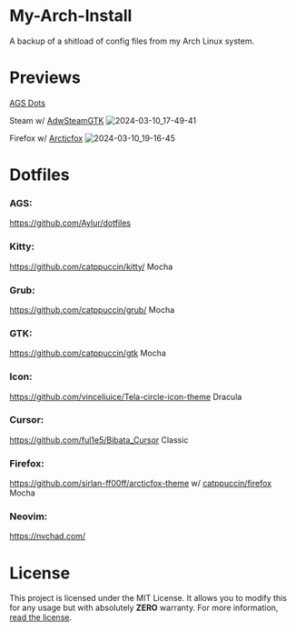 # My-Arch-Install
A backup of a shitload of config files from my Arch Linux system. 

# Previews
[AGS Dots](https://github.com/Aylur/dotfiles)


Steam w/ [AdwSteamGTK](https://flathub.org/apps/io.github.Foldex.AdwSteamGtk)
![2024-03-10_17-49-41](https://github.com/fortunef/My-Arch-Install/assets/141419112/a377c042-47d8-458a-9fb5-006c5997fbc1)

Firefox w/ [Arcticfox](https://github.com/sirlan-ff00ff/arcticfox-theme)
![2024-03-10_19-16-45](https://github.com/fortunef/My-Arch-Install/assets/141419112/8795a807-b594-43d2-b897-3add61e9249c)

# Dotfiles
### AGS:
https://github.com/Aylur/dotfiles

### Kitty:
https://github.com/catppuccin/kitty/ Mocha

### Grub:
https://github.com/catppuccin/grub/ Mocha

### GTK:
https://github.com/catppuccin/gtk Mocha

### Icon:
https://github.com/vinceliuice/Tela-circle-icon-theme Dracula

### Cursor:
https://github.com/ful1e5/Bibata_Cursor Classic

### Firefox:
https://github.com/sirlan-ff00ff/arcticfox-theme w/ [catppuccin/firefox](https://github.com/catppuccin/firefox) Mocha

### Neovim:
https://nvchad.com/

# License
This project is licensed under the MIT License. It allows you to modify this for any usage but with absolutely **ZERO** warranty. For more information, [read the license](https://github.com/fortunef/My-Arch-Install/blob/main/LICENSE).
